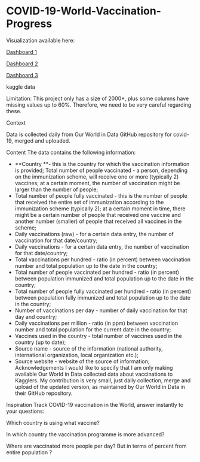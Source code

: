 # COVID-19-World-Vaccination-Progress

Visualization available here:

[Dashboard 1](https://public.tableau.com/profile/fengshou.liang#!/vizhome/Covidvaccinationprogress/Dashboard1)

[Dashboard 2](https://public.tableau.com/profile/fengshou.liang#!/vizhome/Covidvaccinationprogress/Dashboard2)

[Dashboard 3](https://public.tableau.com/profile/fengshou.liang#!/vizhome/Covidvaccinationprogress/Dashboard3)

kaggle data

Limitation:
This project only has a size of 2000+, plus some columns have missing values up to 60%. Therefore, we need to be very careful regarding these. 

Context

Data is collected daily from Our World in Data GitHub repository for covid-19, merged and uploaded.

Content
The data contains the following information:

- **Country **- this is the country for which the vaccination information is provided;
Total number of people vaccinated - a person, depending on the immunization scheme, will receive one or more (typically 2) vaccines; at a certain moment, the number of vaccination might be larger than the number of people;
- Total number of people fully vaccinated - this is the number of people that received the entire set of immunization according to the immunization scheme (typically 2); at a certain moment in time, there might be a certain number of people that received one vaccine and another number (smaller) of people that received all vaccines in the scheme;
- Daily vaccinations (raw) - for a certain data entry, the number of vaccination for that date/country;
- Daily vaccinations - for a certain data entry, the number of vaccination for that date/country;
- Total vaccinations per hundred - ratio (in percent) between vaccination number and total population up to the date in the country;
- Total number of people vaccinated per hundred - ratio (in percent) between population immunized and total population up to the date in the country;
- Total number of people fully vaccinated per hundred - ratio (in percent) between population fully immunized and total population up to the date in the country;
- Number of vaccinations per day - number of daily vaccination for that day and country;
- Daily vaccinations per million - ratio (in ppm) between vaccination number and total population for the current date in the country;
- Vaccines used in the country - total number of vaccines used in the country (up to date);
- Source name - source of the information (national authority, international organization, local organization etc.);
- Source website - website of the source of information;
Acknowledgements
I would like to specify that I am only making available Our World in Data collected data about vaccinations to Kagglers. My contribution is very small, just daily collection, merge and upload of the updated version, as maintained by Our World in Data in their GitHub repository.

Inspiration
Track COVID-19 vaccination in the World, answer instantly to your questions:

Which country is using what vaccine?

In which country the vaccination programme is more advanced?

Where are vaccinated more people per day? But in terms of percent from entire population ?
